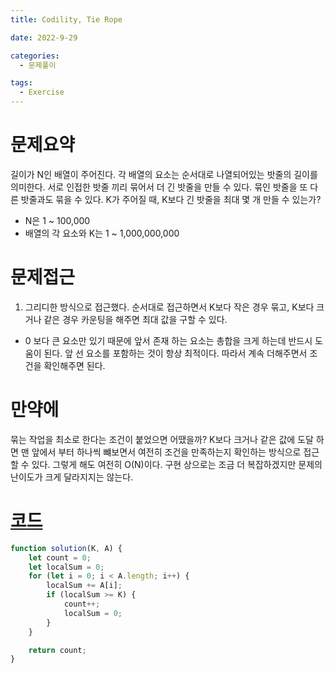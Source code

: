 ```yaml
---
title: Codility, Tie Rope

date: 2022-9-29

categories:
  - 문제풀이

tags:
  - Exercise
---
```


# 문제요약

길이가 N인 배열이 주어진다. 각 배열의 요소는 순서대로 나열되어있는 밧줄의 길이를 의미한다. 서로 인접한 밧줄 끼리 묶어서 더 긴 밧줄을 만들 수 있다. 묶인 밧줄을 또 다른 밧줄과도 묶을 수 있다. K가 주어질 때, K보다 긴 밧줄을 최대 몇 개 만들 수 있는가?

- N은 1 ~ 100,000
- 배열의 각 요소와 K는 1 ~ 1,000,000,000

# 문제접근

1. 그리디한 방식으로 접근했다. 순서대로 접근하면서 K보다 작은 경우 묶고, K보다 크거나 같은 경우 카운팅을 해주면 최대 값을 구할 수 있다.

- 0 보다 큰 요소만 있기 때문에 앞서 존재 하는 요소는 총합을 크게 하는데 반드시 도움이 된다. 앞 선 요소를 포함하는 것이 항상 최적이다. 따라서 계속 더해주면서 조건을 확인해주면 된다.

# 만약에

묶는 작업을 최소로 한다는 조건이 붙었으면 어땠을까? K보다 크거나 같은 값에 도달 하면 맨 앞에서 부터 하나씩 뺴보면서 여전히 조건을 만족하는지 확인하는 방식으로 접근 할 수 있다. 그렇게 해도 여전히 O(N)이다. 구현 상으로는 조금 더 복잡하겠지만 문제의 난이도가 크게 달라지지는 않는다.

# [코드](https://app.codility.com/demo/results/training9SVDNZ-6QE/)

```javascript
function solution(K, A) {
	let count = 0;
	let localSum = 0;
	for (let i = 0; i < A.length; i++) {
		localSum += A[i];
		if (localSum >= K) {
			count++;
			localSum = 0;
		}
	}

	return count;
}
```
